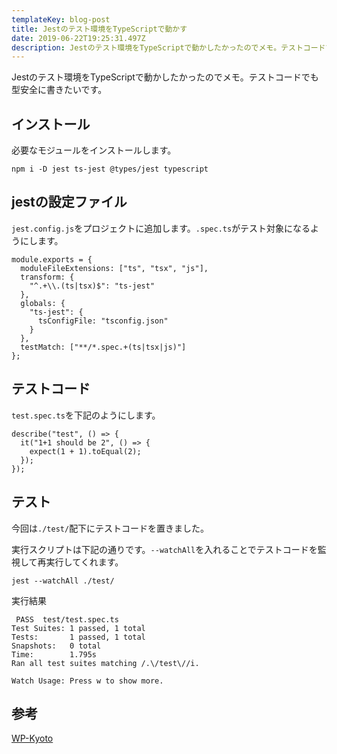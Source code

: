 ```yaml
---
templateKey: blog-post
title: Jestのテスト環境をTypeScriptで動かす
date: 2019-06-22T19:25:31.497Z
description: Jestのテスト環境をTypeScriptで動かしたかったのでメモ。テストコードでも型安全に書きたいです。
---
```

Jestのテスト環境をTypeScriptで動かしたかったのでメモ。テストコードでも型安全に書きたいです。

## インストール

必要なモジュールをインストールします。

```
npm i -D jest ts-jest @types/jest typescript
```

## jestの設定ファイル

`jest.config.js`をプロジェクトに追加します。`.spec.ts`がテスト対象になるようにします。

```
module.exports = {
  moduleFileExtensions: ["ts", "tsx", "js"],
  transform: {
    "^.+\\.(ts|tsx)$": "ts-jest"
  },
  globals: {
    "ts-jest": {
      tsConfigFile: "tsconfig.json"
    }
  },
  testMatch: ["**/*.spec.+(ts|tsx|js)"]
};

```

## テストコード

`test.spec.ts`を下記のようにします。

```
describe("test", () => {
  it("1+1 should be 2", () => {
    expect(1 + 1).toEqual(2);
  });
});

```

## テスト

今回は`./test/`配下にテストコードを置きました。

実行スクリプトは下記の通りです。`--watchAll`を入れることでテストコードを監視して再実行してくれます。

```
jest --watchAll ./test/
```

実行結果

```
 PASS  test/test.spec.ts
Test Suites: 1 passed, 1 total
Tests:       1 passed, 1 total
Snapshots:   0 total
Time:        1.795s
Ran all test suites matching /.\/test\//i.

Watch Usage: Press w to show more.
```

## 参考

[WP-Kyoto](https://wp-kyoto.net/testing-typescript-by-jest)
